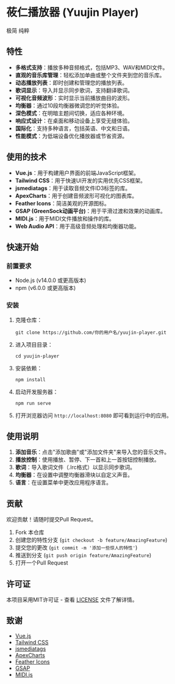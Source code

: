 # 莜仁播放器 (Yuujin Player)

极简 纯粹



## 特性

- **多格式支持**：播放多种音频格式，包括MP3、WAV和MIDI文件。
- **直观的音乐库管理**：轻松添加单曲或整个文件夹到您的音乐库。
- **动态播放列表**：即时创建和管理您的播放列表。
- **歌词显示**：导入并显示同步歌词，支持翻译歌词。
- **可视化音频波形**：实时显示当前播放曲目的波形。
- **均衡器**：通过10段均衡器微调您的听觉体验。
- **深色模式**：在明暗主题间切换，适应各种环境。
- **响应式设计**：在桌面和移动设备上享受无缝体验。
- **国际化**：支持多种语言，包括英语、中文和日语。
- **性能模式**：为低端设备优化播放器或节省资源。

## 使用的技术

- **Vue.js**：用于构建用户界面的前端JavaScript框架。
- **Tailwind CSS**：用于快速UI开发的实用优先CSS框架。
- **jsmediatags**：用于读取音频文件ID3标签的库。
- **ApexCharts**：用于创建音频波形可视化的图表库。
- **Feather Icons**：简洁美观的开源图标。
- **GSAP (GreenSock动画平台)**：用于平滑过渡和效果的动画库。
- **MIDI.js**：用于MIDI文件播放和操作的库。
- **Web Audio API**：用于高级音频处理和均衡器功能。

## 快速开始

### 前置要求

- Node.js (v14.0.0 或更高版本)
- npm (v6.0.0 或更高版本)

### 安装

1. 克隆仓库：
   ```
   git clone https://github.com/你的用户名/yuujin-player.git
   ```

2. 进入项目目录：
   ```
   cd yuujin-player
   ```

3. 安装依赖：
   ```
   npm install
   ```

4. 启动开发服务器：
   ```
   npm run serve
   ```

5. 打开浏览器访问 `http://localhost:8080` 即可看到运行中的应用。

## 使用说明

1. **添加音乐**：点击"添加歌曲"或"添加文件夹"来导入您的音乐文件。
2. **播放控制**：使用播放、暂停、下一首和上一首按钮控制播放。
3. **歌词**：导入歌词文件（.lrc格式）以显示同步歌词。
4. **均衡器**：在设置中调整均衡器滑块以自定义声音。
5. **语言**：在设置菜单中更改应用程序语言。

## 贡献

欢迎贡献！请随时提交Pull Request。

1. Fork 本仓库
2. 创建您的特性分支 (`git checkout -b feature/AmazingFeature`)
3. 提交您的更改 (`git commit -m '添加一些惊人的特性'`)
4. 推送到分支 (`git push origin feature/AmazingFeature`)
5. 打开一个Pull Request

## 许可证

本项目采用MIT许可证 - 查看 [LICENSE](LICENSE) 文件了解详情。

## 致谢

- [Vue.js](https://vuejs.org/)
- [Tailwind CSS](https://tailwindcss.com/)
- [jsmediatags](https://github.com/aadsm/jsmediatags)
- [ApexCharts](https://apexcharts.com/)
- [Feather Icons](https://feathericons.com/)
- [GSAP](https://greensock.com/gsap/)
- [MIDI.js](https://github.com/mudcube/MIDI.js/)
